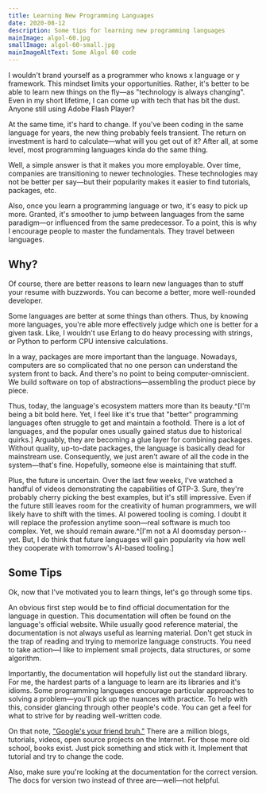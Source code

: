 ```yaml
---
title: Learning New Programming Languages
date: 2020-08-12
description: Some tips for learning new programming languages
mainImage: algol-60.jpg
smallImage: algol-60-small.jpg
mainImageAltText: Some Algol 60 code
---
```


I wouldn't brand yourself as a programmer who knows x language or y framework. This mindset limits your opportunities. Rather, it's better to be able to learn new things on the fly—as "technology is always changing". Even in my short lifetime, I can come up with tech that has bit the dust. Anyone still using Adobe Flash Player?

At the same time, it's hard to change. If you've been coding in the same language for years, the new thing probably feels transient. The return on investment is hard to calculate—what will you get out of it? After all, at some level, most programming languages kinda do the same thing. 

Well, a simple answer is that it makes you more employable. Over time, companies are transitioning to newer technologies. These technologies may not be better per say—but their popularity makes it easier to find tutorials, packages, etc.

Also, once you learn a programming language or two, it's easy to pick up more. Granted, it's smoother to jump between languages from the same paradigm—or influenced from the same predecessor. To a point, this is why I encourage people to master the fundamentals. They travel between languages. 

## Why?

Of course, there are better reasons to learn new languages than to stuff your resume with buzzwords. You can become a better, more well-rounded developer.

Some languages are better at some things than others. Thus, by knowing more languages, you're able more effectively judge which one is better for a given task. Like, I wouldn't use Erlang to do heavy processing with strings, or Python to perform CPU intensive calculations.

In a way, packages are more important than the language. Nowadays, computers are so complicated that no one person can understand the system front to back. And there's no point to being computer-omniscient. We build software on top of abstractions—assembling the product piece by piece. 

Thus, today, the language's ecosystem matters more than its beauty.^[I'm being a bit bold here. Yet, I feel like it's true that "better" programming languages often struggle to get and maintain a foothold. There is a lot of languages, and the popular ones usually gained status due to historical quirks.] Arguably, they are becoming a glue layer for combining packages. Without quality, up-to-date packages, the language is basically dead for mainstream use. Consequently, we just aren't aware of all the code in the system—that's fine. Hopefully, someone else is maintaining that stuff.

Plus, the future is uncertain. Over the last few weeks, I've watched a handful of videos demonstrating the capabilities of GTP-3. Sure, they're probably cherry picking the best examples, but it's still impressive. Even if the future still leaves room for the creativity of human programmers, we will likely have to shift with the times. AI powered tooling is coming. I doubt it will replace the profession anytime soon—real software is much too complex. Yet, we should remain aware.^[I'm not a AI doomsday person--yet. But, I do think that future languages will gain popularity via how well they cooperate with tomorrow's AI-based tooling.]

## Some Tips

Ok, now that I've motivated you to learn things, let's go through some tips.

An obvious first step would be to find official documentation for the language in question. This documentation will often be found on the language's official website. While usually good reference material, the documentation is not always useful as learning material. Don't get stuck in the trap of reading and trying to memorize language constructs. You need to take action—I like to implement small projects, data structures, or some algorithm. 

Importantly, the documentation will hopefully list out the standard library. For me, the hardest parts of a language to learn are its libraries and it's idioms. Some programming languages encourage particular approaches to solving a problem—you'll pick up the nuances with practice. To help with this, consider glancing through other people's code. You can get a feel for what to strive for by reading well-written code.

On that note, ["Google's your friend bruh."](https://genius.com/9246800) There are a million blogs, tutorials, videos, open source projects on the Internet. For those more old school, books exist. Just pick something and stick with it. Implement that tutorial and try to change the code.

Also, make sure you're looking at the documentation for the correct version. The docs for version two instead of three are—well—not helpful.
